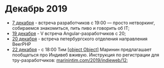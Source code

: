 # Декабрь 2019

- [7 декабря](/events/2019/12/2019.12.07.md) - встреча разработчиков с 19:00 — просто нетворкинг, собираемся знакомиться, пить пиво и говорить об IT;
- [19 декабря](/events/2019/12/2019.12.19.md) - V встреча Angular-разработчиков c 20;
- [20 декабря](/events/2019/12/2019.12.20.md) - встреча петербургского отделения направления BeerPHP
- [22 декабря](/events/2019/12/2019.12.22.md) - c 18:00 Тим [[object Object]](https://twitter.com/marinintim) Маринин предлагашает пообщаться про Индивеб вживую. Инструкция по регистрации для тру-разработчиков: [marinintim.com/2019/indieweb/12](https://marinintim.com/2019/indieweb/12/);